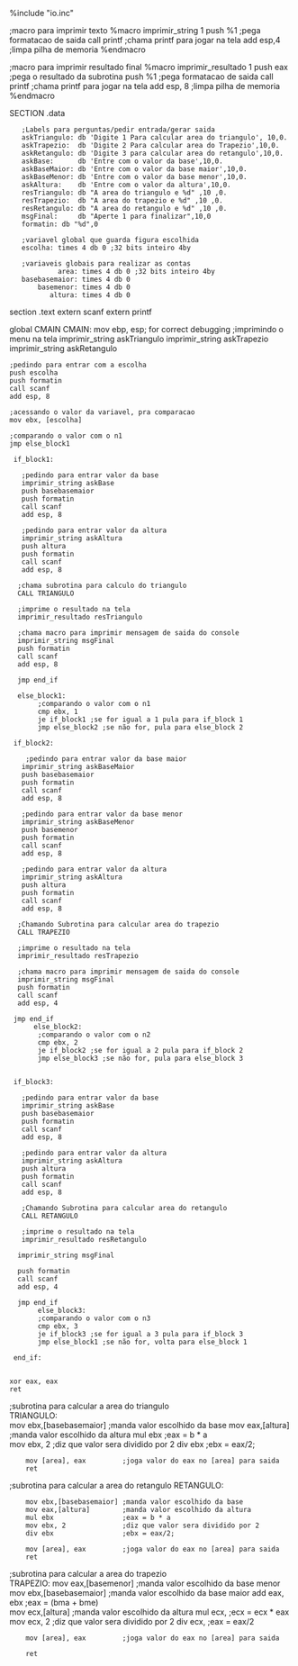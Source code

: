 %include "io.inc"

;macro para imprimir texto
%macro imprimir_string 1
push %1     ;pega formatacao de saida
call printf ;chama printf para jogar na tela
add esp,4   ;limpa pilha de memoria
%endmacro

;macro para imprimir resultado final
%macro imprimir_resultado 1
 push eax    ;pega o resultado da subrotina
 push %1     ;pega formatacao de saida
 call printf ;chama printf para jogar na tela
 add esp, 8  ;limpa pilha de memoria
%endmacro

SECTION .data

       ;Labels para perguntas/pedir entrada/gerar saida
       askTriangulo: db 'Digite 1 Para calcular area do triangulo', 10,0.
       askTrapezio:  db 'Digite 2 Para calcular area do Trapezio',10,0.
       askRetangulo: db 'Digite 3 para calcular area do retangulo',10,0.
       askBase:      db 'Entre com o valor da base',10,0.
       askBaseMaior: db 'Entre com o valor da base maior',10,0.
       askBaseMenor: db 'Entre com o valor da base menor',10,0.
       askAltura:    db 'Entre com o valor da altura',10,0.
       resTriangulo: db "A area do triangulo e %d" ,10 ,0.
       resTrapezio:  db "A area do trapezio e %d" ,10 ,0.
       resRetangulo: db "A area do retangulo e %d" ,10 ,0.
       msgFinal:     db "Aperte 1 para finalizar",10,0
       formatin: db "%d",0
       
       ;variavel global que guarda figura escolhida
       escolha: times 4 db 0 ;32 bits inteiro 4by
       
       ;variaveis globais para realizar as contas
                area: times 4 db 0 ;32 bits inteiro 4by
       basebasemaior: times 4 db 0
           basemenor: times 4 db 0
              altura: times 4 db 0
      
section .text
    extern scanf
    extern printf
    
global CMAIN
CMAIN:
    mov ebp, esp; for correct debugging
    ;imprimindo o menu na tela
    imprimir_string askTriangulo
    imprimir_string askTrapezio
    imprimir_string askRetangulo
    
    ;pedindo para entrar com a escolha
    push escolha
    push formatin
    call scanf
    add esp, 8
    
    ;acessando o valor da variavel, pra comparacao
    mov ebx, [escolha]
    
    ;comparando o valor com o n1
    jmp else_block1

     if_block1: 
      
       ;pedindo para entrar valor da base
       imprimir_string askBase
       push basebasemaior
       push formatin
       call scanf
       add esp, 8
       
       ;pedindo para entrar valor da altura
       imprimir_string askAltura
       push altura
       push formatin
       call scanf
       add esp, 8
      
      ;chama subrotina para calculo do triangulo
      CALL TRIANGULO
      
      ;imprime o resultado na tela
      imprimir_resultado resTriangulo
      
      ;chama macro para imprimir mensagem de saida do console
      imprimir_string msgFinal
      push formatin
      call scanf
      add esp, 8
          
      jmp end_if
      
      else_block1:
           ;comparando o valor com o n1
           cmp ebx, 1  
           je if_block1 ;se for igual a 1 pula para if_block 1
           jmp else_block2 ;se não for, pula para else_block 2

     if_block2:
     
        ;pedindo para entrar valor da base maior
       imprimir_string askBaseMaior
       push basebasemaior
       push formatin
       call scanf
       add esp, 8
       
       ;pedindo para entrar valor da base menor
       imprimir_string askBaseMenor
       push basemenor
       push formatin
       call scanf
       add esp, 8
       
       ;pedindo para entrar valor da altura
       imprimir_string askAltura
       push altura
       push formatin
       call scanf
       add esp, 8
       
      ;Chamando Subrotina para calcular area do trapezio
      CALL TRAPEZIO
      
      ;imprime o resultado na tela
      imprimir_resultado resTrapezio
      
      ;chama macro para imprimir mensagem de saida do console
      imprimir_string msgFinal
      push formatin
      call scanf
      add esp, 4
      
     jmp end_if
          else_block2:
           ;comparando o valor com o n2
           cmp ebx, 2
           je if_block2 ;se for igual a 2 pula para if_block 2
           jmp else_block3 ;se não for, pula para else_block 3
           
     
     if_block3:  
      
       ;pedindo para entrar valor da base
       imprimir_string askBase
       push basebasemaior
       push formatin
       call scanf
       add esp, 8
       
       ;pedindo para entrar valor da altura
       imprimir_string askAltura
       push altura
       push formatin
       call scanf
       add esp, 8
       
       ;Chamando Subrotina para calcular area do retangulo
       CALL RETANGULO
      
       ;imprime o resultado na tela
       imprimir_resultado resRetangulo
       
      imprimir_string msgFinal
      
      push formatin
      call scanf
      add esp, 4
       
      jmp end_if
           else_block3:
           ;comparando o valor com o n3
           cmp ebx, 3
           je if_block3 ;se for igual a 3 pula para if_block 3
           jmp else_block1 ;se não for, volta para else_block 1
           
     end_if:
      
     
    xor eax, eax
    ret
    
;subrotina para calcular a area do triangulo    
TRIANGULO:     
        mov ebx,[basebasemaior] ;manda valor escolhido da base
        mov eax,[altura]        ;manda valor escolhido da altura
        mul ebx                 ;eax = b * a  
        mov ebx, 2              ;diz que valor sera dividido por 2
        div ebx                 ;ebx = eax/2;
        
        mov [area], eax         ;joga valor do eax no [area] para saida
        ret 

;subrotina para calcular a area do retangulo
RETANGULO:

        mov ebx,[basebasemaior] ;manda valor escolhido da base
        mov eax,[altura]        ;manda valor escolhido da altura
        mul ebx                 ;eax = b * a      
        mov ebx, 2              ;diz que valor sera dividido por 2
        div ebx                 ;ebx = eax/2;
        
        mov [area], eax         ;joga valor do eax no [area] para saida
        ret     
        
;subrotina para calcular a area do trapezio           
TRAPEZIO:
        mov eax,[basemenor]     ;manda valor escolhido da base menor
        mov ebx,[basebasemaior] ;manda valor escolhido da base maior
        add eax, ebx            ;eax = (bma + bme)     
        mov ecx,[altura]        ;manda valor escolhido da altura
        mul ecx,                ;ecx = ecx * eax
        mov ecx, 2              ;diz que valor sera dividido por 2
        div ecx,                ;eax = eax/2
        
        mov [area], eax         ;joga valor do eax no [area] para saida
   
        ret
